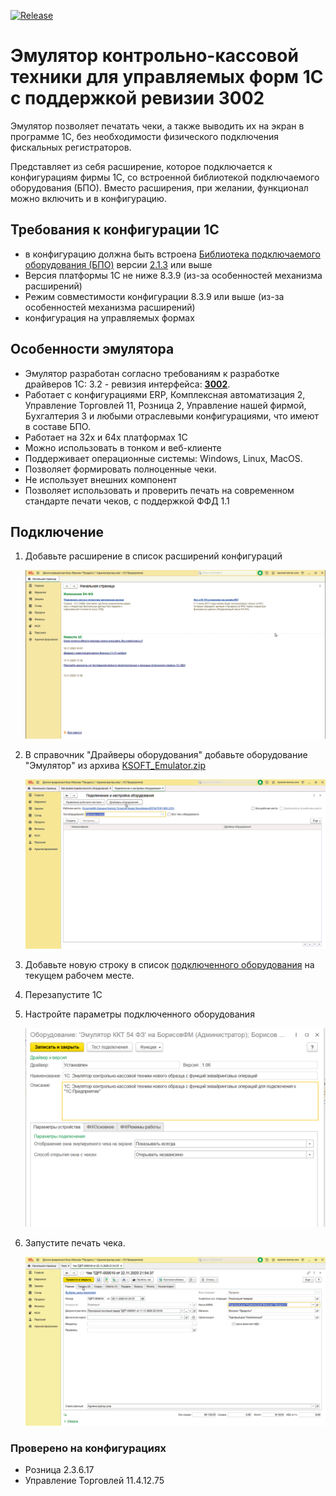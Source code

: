 [![Release](https://img.shields.io/github/tag/andrei-karpov/KSOFT_EmulatorKKT.svg?label=Last%20release&a)](https://github.com/andrei-karpov/KSOFT_EmulatorKKT/releases)

# Эмулятор контрольно-кассовой техники для управляемых форм 1С с поддержкой ревизии 3002 #

Эмулятор позволяет печатать чеки, а также выводить их на экран в программе 1С, без необходимости физического подключения фискальных регистраторов.

Представляет из себя расширение, которое подключается к конфигурациям фирмы 1С, со встроенной библиотекой подключаемого оборудования (БПО). Вместо расширения, при желании, функционал можно включить и в конфигурацию.

## Требования к конфигурации 1С ##

- в конфигурацию должна быть встроена [Библиотека подключаемого оборудования (БПО)](https://1c.ru/news/info.jsp?id=22373) версии [2.1.3](https://releases.1c.ru/version_files?nick=CEL21&ver=2.1.3.2) или выше
- Версия платформы 1С не ниже 8.3.9 (из-за особенностей механизма расширений)
- Режим совместимости конфигурации 8.3.9 или выше (из-за особенностей механизма расширений)
- конфигурация на управляемых формах

## Особенности эмулятора ##

- Эмулятор разработан согласно требованиям к разработке драйверов 1С: 3.2 - ревизия интерфейса: [**3002**](https://its.1c.ru/db/metod8dev#content:5974:hdoc).
- Работает с конфигурациями ERP, Комплексная автоматизация 2, Управление Торговлей 11, Розница 2, Управление нашей фирмой, Бухгалтерия 3 и любыми отраслевыми конфигурациями, что имеют в составе БПО.
- Работает на 32х и 64х платформах 1С
- Можно использовать в тонком и веб-клиенте
- Поддерживает операционные системы: Windows, Linux, MacOS.
- Позволяет формировать полноценные чеки.
- Не использует внешних компонент
- Позволяет использовать и проверить печать на современном стандарте печати чеков, с поддержкой ФФД 1.1

## Подключение ##

1. Добавьте расширение в список расширений конфигураций

    ![Добавление расширения](media/patch_connect.gif)

2. В справочник "Драйверы оборудования" добавьте оборудование "Эмулятор" из архива [KSOFT_Emulator.zip](KSOFT_Emulator.zip)

    ![Добавление оборудования](media/add_equipment.gif)

3. Добавьте новую строку в список [подключенного оборудования](https://its.1c.ru/db/kkt#content:63:ut11) на текущем рабочем месте.
4. Перезапустите 1С
5. Настройте параметры подключенного оборудования

    ![Настройка эмулятора](media/emulator_settings.png)

6. Запустите печать чека.

   ![Печать чека](media/print_check.gif)

### Проверено на конфигурациях ###

- Розница 2.3.6.17
- Управление Торговлей 11.4.12.75
